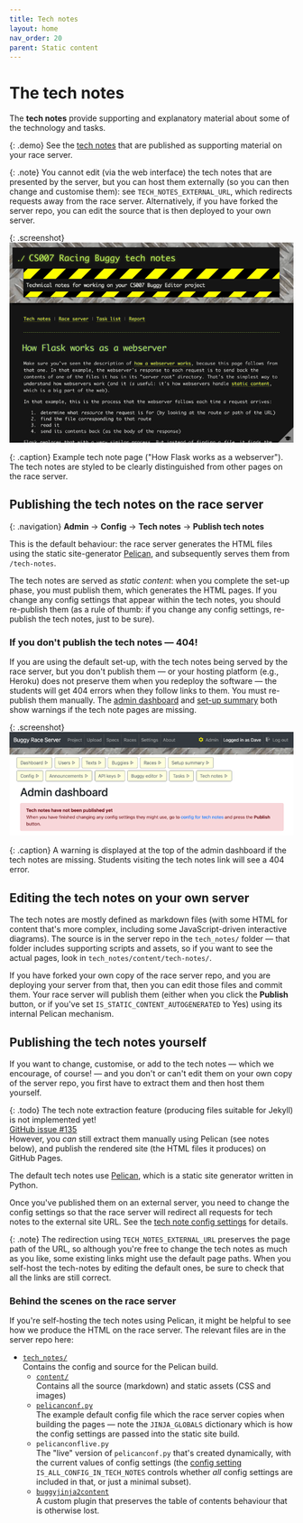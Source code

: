 ```yaml
---
title: Tech notes
layout: home
nav_order: 20
parent: Static content
---
```



# The tech notes

The **tech notes** provide supporting and explanatory material about some of
the technology and tasks.

{: .demo}
See the [tech notes]({{site.content.demo_url}}/tech-notes) that are published
as supporting material on your race server.


{: .note}
You cannot edit (via the web interface) the tech notes that are presented by the
server, but you can host them externally (so you can then change and customise
them): see `TECH_NOTES_EXTERNAL_URL`, which redirects requests away from the
race server. Alternatively, if you have forked the server repo, you can edit
the source that is then deployed to your own server.

 
{: .screenshot}
![Screenshot of example tech note page](/docs/img/screenshots/tech-notes-example.png)

{: .caption}
Example tech note page ("How Flask works as a webserver"). The tech notes are
styled to be clearly distinguished from other pages on the race server.
 
## Publishing the tech notes on the race server

{: .navigation}
**Admin** → **Config** → **Tech notes** → **Publish tech notes**

This is the default behaviour: the race server generates the HTML files using
the static site-generator [Pelican](https://getpelican.com), and subsequently
serves them from `/tech-notes`.

The tech notes are served as _static content_: when you complete the set-up
phase, you must publish them, which generates the HTML pages. If you change any
config settings that appear within the tech notes, you should re-publish them
(as a rule of thumb: if you change any config settings, re-publish the tech
notes, just to be sure).

### If you don't publish the tech notes — 404!

If you are using the default set-up, with the tech notes being served by the
race server, but you don't publish them — or your hosting platform (e.g.,
Heroku) does not preserve them when you redeploy the software — the students
will get 404 errors when they follow links to them. You must re-publish them
manually. The [admin dashboard](../running/dashboard) and [set-up
summary](../running/setup-summary) both show warnings if the tech note pages
are missing.

{: .screenshot}
![Screenshot of admin dashboard showing tech note warning](/docs/img/screenshots/tech-notes-warning.png)

{: .caption}
A warning is displayed at the top of the admin dashboard if the tech notes are
missing. Students visiting the tech notes link will see a 404 error.


## Editing the tech notes on your own server

The tech notes are mostly defined as markdown files (with some HTML for content
that's more complex, including some JavaScript-driven interactive diagrams).
The source is in the server repo in the `tech_notes/` folder — that folder
includes supporting scripts and assets, so if you want to see the actual pages,
look in `tech_notes/content/tech-notes/`. 

If you have forked your own copy of the race server repo, and you are deploying
your server from that, then you can edit those files and commit them. Your race
server will publish them (either when you click the **Publish** button, or if
you've set `IS_STATIC_CONTENT_AUTOGENERATED` to Yes) using its internal Pelican
mechanism.

## Publishing the tech notes yourself

If you want to change, customise, or add to the tech notes — which we
encourage, of course! — and you don't or can't edit them on your own copy of
the server repo, you first have to extract them and then host them yourself.

{: .todo}
The tech note extraction feature (producing files suitable for Jekyll) is not
implemented yet!  
[GitHub issue #135](https://github.com/buggyrace/buggy-race-server/issues/135)  
However, you _can_ still extract them manually using Pelican (see notes below),
and publish the rendered site (the HTML files it produces) on GitHub Pages.

The default tech notes use [Pelican](https://getpelican.com), which is a static
site generator written in Python.

Once you've published them on an external server, you need to change the 
config settings so that the race server will redirect all requests for tech
notes to the external site URL. See the [tech note config settings](../customising/tech-notes)
for details.

{: .note}
The redirection using `TECH_NOTES_EXTERNAL_URL` preserves the page path of the
URL, so although you're free to change the tech notes as much as you like, some
existing links might use the default page paths. When you self-host the
tech-notes by editing the default ones, be sure to check that all the links are
still correct.

### Behind the scenes on the race server

If you're self-hosting the tech notes using Pelican, it might be helpful to see
how we produce the HTML on the race server. The relevant files are in the
server repo here:

* [`tech_notes/`](https://github.com/buggyrace/buggy-race-server/tree/main/tech_notes)  
  Contains the config and source for the Pelican build.
  * [`content/`](https://github.com/buggyrace/buggy-race-server/tree/main/tech_notes/content)  
    Contains all the source (markdown) and static assets (CSS and images)
  * [`pelicanconf.py`](https://github.com/buggyrace/buggy-race-server/blob/main/tech_notes/pelicanconf.py)  
    The example default config file which the race server copies when building
    the pages — note the `JINJA_GLOBALS` dictionary which is how the config
    settings are passed into the static site build.
  * `pelicanconflive.py`  
    The "live" version of `pelicanconf.py` that's created dynamically, with the
    current values of config settings (the [config setting](../customising/tech-notes)
    `IS_ALL_CONFIG_IN_TECH_NOTES` controls whether _all_ config settings are
    included in that, or just a minimal subset).
  * [`buggyjinja2content`](https://github.com/buggyrace/buggy-race-server/blob/main/tech_notes/plugins/buggyjinja2content/buggyjinja2content.py)  
    A custom plugin that preserves the table of contents behaviour that is
    otherwise lost.








